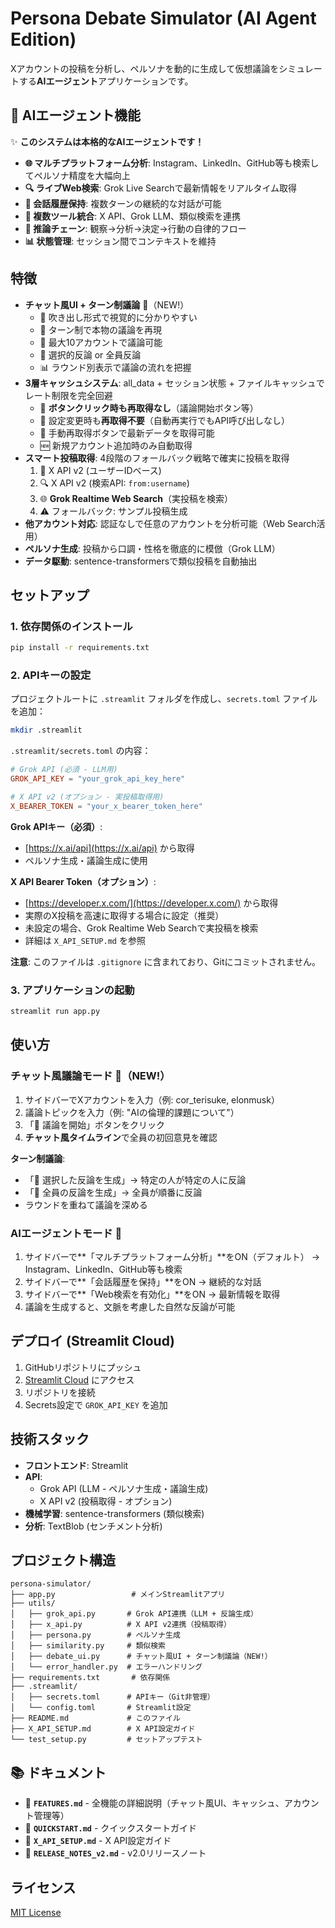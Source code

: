 # Persona Debate Simulator (AI Agent Edition)

Xアカウントの投稿を分析し、ペルソナを動的に生成して仮想議論をシミュレートする**AIエージェント**アプリケーションです。

## 🤖 AIエージェント機能

✨ **このシステムは本格的なAIエージェントです！**

- **🌐 マルチプラットフォーム分析**: Instagram、LinkedIn、GitHub等も検索してペルソナ精度を大幅向上
- **🔍 ライブWeb検索**: Grok Live Searchで最新情報をリアルタイム取得
- **💬 会話履歴保持**: 複数ターンの継続的な対話が可能
- **🔧 複数ツール統合**: X API、Grok LLM、類似検索を連携
- **🧠 推論チェーン**: 観察→分析→決定→行動の自律的フロー
- **📊 状態管理**: セッション間でコンテキストを維持

## 特徴

- **チャット風UI + ターン制議論** 💬（NEW!）
  - 🎨 吹き出し形式で視覚的に分かりやすい
  - 🔄 ターン制で本物の議論を再現
  - 👥 最大10アカウントで議論可能
  - 💬 選択的反論 or 全員反論
  - 📊 ラウンド別表示で議論の流れを把握
- **3層キャッシュシステム**: all_data + セッション状態 + ファイルキャッシュでレート制限を完全回避
  - 💾 **ボタンクリック時も再取得なし**（議論開始ボタン等）
  - 💾 設定変更時も**再取得不要**（自動再実行でもAPI呼び出しなし）
  - 🔄 手動再取得ボタンで最新データを取得可能
  - 🆕 新規アカウント追加時のみ自動取得
- **スマート投稿取得**: 4段階のフォールバック戦略で確実に投稿を取得
  1. 🔑 X API v2 (ユーザーIDベース)
  2. 🔍 X API v2 (検索API: `from:username`)
  3. 🌐 **Grok Realtime Web Search**（実投稿を検索）
  4. ⚠️ フォールバック: サンプル投稿生成
- **他アカウント対応**: 認証なしで任意のアカウントを分析可能（Web Search活用）
- **ペルソナ生成**: 投稿から口調・性格を徹底的に模倣（Grok LLM）
- **データ駆動**: sentence-transformersで類似投稿を自動抽出

## セットアップ

### 1. 依存関係のインストール

```bash
pip install -r requirements.txt
```

### 2. APIキーの設定

プロジェクトルートに `.streamlit` フォルダを作成し、`secrets.toml` ファイルを追加：

```bash
mkdir .streamlit
```

`.streamlit/secrets.toml` の内容：

```toml
# Grok API (必須 - LLM用)
GROK_API_KEY = "your_grok_api_key_here"

# X API v2 (オプション - 実投稿取得用)
X_BEARER_TOKEN = "your_x_bearer_token_here"
```

**Grok APIキー（必須）**:

- [https://x.ai/api](https://x.ai/api) から取得
- ペルソナ生成・議論生成に使用

**X API Bearer Token（オプション）**:

- [https://developer.x.com/](https://developer.x.com/) から取得
- 実際のX投稿を高速に取得する場合に設定（推奨）
- 未設定の場合、Grok Realtime Web Searchで実投稿を検索
- 詳細は `X_API_SETUP.md` を参照

**注意**: このファイルは `.gitignore` に含まれており、Gitにコミットされません。

### 3. アプリケーションの起動

```bash
streamlit run app.py
```

## 使い方

### チャット風議論モード 💬（NEW!）

1. サイドバーでXアカウントを入力（例: cor_terisuke, elonmusk）
2. 議論トピックを入力（例: "AIの倫理的課題について"）
3. 「🚀 議論を開始」ボタンをクリック
4. **チャット風タイムライン**で全員の初回意見を確認

**ターン制議論**:

- 「💬 選択した反論を生成」→ 特定の人が特定の人に反論
- 「🔄 全員の反論を生成」→ 全員が順番に反論
- ラウンドを重ねて議論を深める

### AIエージェントモード 🤖

1. サイドバーで**「マルチプラットフォーム分析」**をON（デフォルト） → Instagram、LinkedIn、GitHub等も検索
2. サイドバーで**「会話履歴を保持」**をON → 継続的な対話
3. サイドバーで**「Web検索を有効化」**をON → 最新情報を取得
4. 議論を生成すると、文脈を考慮した自然な反論が可能

## デプロイ (Streamlit Cloud)

1. GitHubリポジトリにプッシュ
2. [Streamlit Cloud](https://streamlit.io/cloud) にアクセス
3. リポジトリを接続
4. Secrets設定で `GROK_API_KEY` を追加

## 技術スタック

- **フロントエンド**: Streamlit
- **API**:
  - Grok API (LLM - ペルソナ生成・議論生成)
  - X API v2 (投稿取得 - オプション)
- **機械学習**: sentence-transformers (類似検索)
- **分析**: TextBlob (センチメント分析)

## プロジェクト構造

```text
persona-simulator/
├── app.py                 # メインStreamlitアプリ
├── utils/
│   ├── grok_api.py       # Grok API連携（LLM + 反論生成）
│   ├── x_api.py          # X API v2連携（投稿取得）
│   ├── persona.py        # ペルソナ生成
│   ├── similarity.py     # 類似検索
│   ├── debate_ui.py      # チャット風UI + ターン制議論（NEW!）
│   └── error_handler.py  # エラーハンドリング
├── requirements.txt       # 依存関係
├── .streamlit/
│   ├── secrets.toml      # APIキー（Git非管理）
│   └── config.toml       # Streamlit設定
├── README.md             # このファイル
├── X_API_SETUP.md        # X API設定ガイド
└── test_setup.py         # セットアップテスト
```

## 📚 ドキュメント

- 📖 **`FEATURES.md`** - 全機能の詳細説明（チャット風UI、キャッシュ、アカウント管理等）
- 🚀 **`QUICKSTART.md`** - クイックスタートガイド
- 🔑 **`X_API_SETUP.md`** - X API設定ガイド
- 📝 **`RELEASE_NOTES_v2.md`** - v2.0リリースノート

## ライセンス

[MIT License](./LICENCE)
